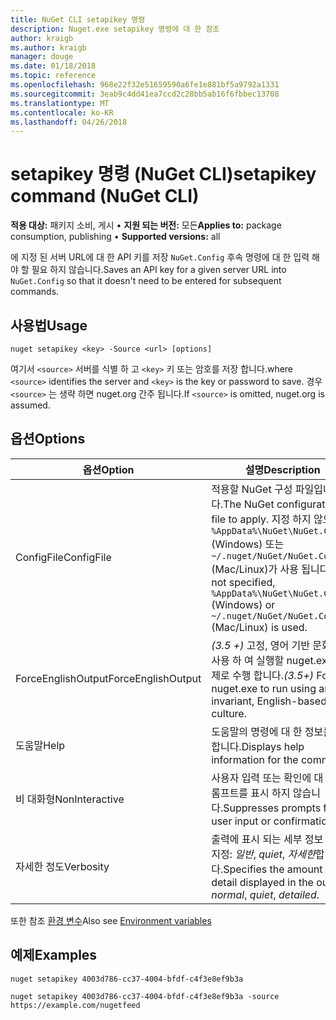 ```yaml
---
title: NuGet CLI setapikey 명령
description: Nuget.exe setapikey 명령에 대 한 참조
author: kraigb
ms.author: kraigb
manager: douge
ms.date: 01/18/2018
ms.topic: reference
ms.openlocfilehash: 968e22f32e51659590a6fe1e881bf5a9792a1331
ms.sourcegitcommit: 3eab9c4dd41ea7ccd2c28bb5ab16f6fbbec13708
ms.translationtype: MT
ms.contentlocale: ko-KR
ms.lasthandoff: 04/26/2018
---
```

# <a name="setapikey-command-nuget-cli"></a><span data-ttu-id="3fd90-103">setapikey 명령 (NuGet CLI)</span><span class="sxs-lookup"><span data-stu-id="3fd90-103">setapikey command (NuGet CLI)</span></span>

<span data-ttu-id="3fd90-104">**적용 대상:** 패키지 소비, 게시 &bullet; **지원 되는 버전:** 모든</span><span class="sxs-lookup"><span data-stu-id="3fd90-104">**Applies to:** package consumption, publishing &bullet; **Supported versions:** all</span></span>

<span data-ttu-id="3fd90-105">에 지정 된 서버 URL에 대 한 API 키를 저장 `NuGet.Config` 후속 명령에 대 한 입력 해야 할 필요 하지 않습니다.</span><span class="sxs-lookup"><span data-stu-id="3fd90-105">Saves an API key for a given server URL into `NuGet.Config` so that it doesn't need to be entered for subsequent commands.</span></span>

## <a name="usage"></a><span data-ttu-id="3fd90-106">사용법</span><span class="sxs-lookup"><span data-stu-id="3fd90-106">Usage</span></span>

```cli
nuget setapikey <key> -Source <url> [options]
```

<span data-ttu-id="3fd90-107">여기서 `<source>` 서버를 식별 하 고 `<key>` 키 또는 암호를 저장 합니다.</span><span class="sxs-lookup"><span data-stu-id="3fd90-107">where `<source>` identifies the server and `<key>` is the key or password to save.</span></span> <span data-ttu-id="3fd90-108">경우 `<source>` 는 생략 하면 nuget.org 간주 됩니다.</span><span class="sxs-lookup"><span data-stu-id="3fd90-108">If `<source>` is omitted, nuget.org is assumed.</span></span>

## <a name="options"></a><span data-ttu-id="3fd90-109">옵션</span><span class="sxs-lookup"><span data-stu-id="3fd90-109">Options</span></span>

| <span data-ttu-id="3fd90-110">옵션</span><span class="sxs-lookup"><span data-stu-id="3fd90-110">Option</span></span> | <span data-ttu-id="3fd90-111">설명</span><span class="sxs-lookup"><span data-stu-id="3fd90-111">Description</span></span> |
| --- | --- |
| <span data-ttu-id="3fd90-112">ConfigFile</span><span class="sxs-lookup"><span data-stu-id="3fd90-112">ConfigFile</span></span> | <span data-ttu-id="3fd90-113">적용할 NuGet 구성 파일입니다.</span><span class="sxs-lookup"><span data-stu-id="3fd90-113">The NuGet configuration file to apply.</span></span> <span data-ttu-id="3fd90-114">지정 하지 않으면 `%AppData%\NuGet\NuGet.Config` (Windows) 또는 `~/.nuget/NuGet/NuGet.Config` (Mac/Linux)가 사용 됩니다.</span><span class="sxs-lookup"><span data-stu-id="3fd90-114">If not specified, `%AppData%\NuGet\NuGet.Config` (Windows) or `~/.nuget/NuGet/NuGet.Config` (Mac/Linux) is used.</span></span>|
| <span data-ttu-id="3fd90-115">ForceEnglishOutput</span><span class="sxs-lookup"><span data-stu-id="3fd90-115">ForceEnglishOutput</span></span> | <span data-ttu-id="3fd90-116">*(3.5 +)*  고정, 영어 기반 문화권을 사용 하 여 실행할 nuget.exe를 강제로 수행 합니다.</span><span class="sxs-lookup"><span data-stu-id="3fd90-116">*(3.5+)* Forces nuget.exe to run using an invariant, English-based culture.</span></span> |
| <span data-ttu-id="3fd90-117">도움말</span><span class="sxs-lookup"><span data-stu-id="3fd90-117">Help</span></span> | <span data-ttu-id="3fd90-118">도움말의 명령에 대 한 정보를 표시 합니다.</span><span class="sxs-lookup"><span data-stu-id="3fd90-118">Displays help information for the command.</span></span> |
| <span data-ttu-id="3fd90-119">비 대화형</span><span class="sxs-lookup"><span data-stu-id="3fd90-119">NonInteractive</span></span> | <span data-ttu-id="3fd90-120">사용자 입력 또는 확인에 대 한 프롬프트를 표시 하지 않습니다.</span><span class="sxs-lookup"><span data-stu-id="3fd90-120">Suppresses prompts for user input or confirmations.</span></span> |
| <span data-ttu-id="3fd90-121">자세한 정도</span><span class="sxs-lookup"><span data-stu-id="3fd90-121">Verbosity</span></span> | <span data-ttu-id="3fd90-122">출력에 표시 되는 세부 정보 수준을 지정: *일반*, *quiet*, *자세한*합니다.</span><span class="sxs-lookup"><span data-stu-id="3fd90-122">Specifies the amount of detail displayed in the output: *normal*, *quiet*, *detailed*.</span></span> |

<span data-ttu-id="3fd90-123">또한 참조 [환경 변수](cli-ref-environment-variables.md)</span><span class="sxs-lookup"><span data-stu-id="3fd90-123">Also see [Environment variables](cli-ref-environment-variables.md)</span></span>

## <a name="examples"></a><span data-ttu-id="3fd90-124">예제</span><span class="sxs-lookup"><span data-stu-id="3fd90-124">Examples</span></span>

```cli
nuget setapikey 4003d786-cc37-4004-bfdf-c4f3e8ef9b3a

nuget setapikey 4003d786-cc37-4004-bfdf-c4f3e8ef9b3a -source https://example.com/nugetfeed
```
